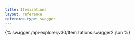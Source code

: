 ```yaml
---
title: Itemizations
layout: reference
reference-type: swagger
---
```




{% swagger /api-explorer/v30/Itemizations.swagger2.json %}
